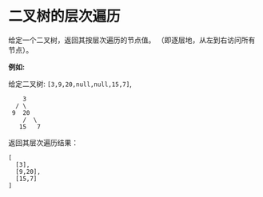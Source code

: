 # 二叉树的层次遍历

给定一个二叉树，返回其按层次遍历的节点值。 （即逐层地，从左到右访问所有节点）。

**例如:**

给定二叉树: `[3,9,20,null,null,15,7]`,

        3
      / \
     9  20
        /  \
       15   7
返回其层次遍历结果：

    [
      [3],
      [9,20],
      [15,7]
    ]